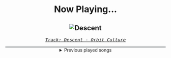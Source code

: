 <div align="center"> 
<h1>Now Playing...</h1>

![Descent](https://i.scdn.co/image/ab67616d00001e025f94301376a3dac4f58518dd)
--
_<samp><a href="https://open.spotify.com/track/46IwawpHVB7462bMZ10Wzf">Track: Descent - Orbit Culture</a></samp>_

<div style="border: 1px #4B5054 solid"></div>
<details>
  <summary>
    Previous played songs
  </summary>
  <table>
    <thead>
      <tr>
        <th>
          Artist
        </th>
        <th>
          Song
        </th>
        <th>
          Link
        </th>
      </tr>
    </thead>
    <tbody>
      <tr><td>Orbit Culture</td><td>Descent</td><td><a href="https://open.spotify.com/track/46IwawpHVB7462bMZ10Wzf">https://open.spotify.com/track/46IwawpHVB7462bMZ10Wzf</a></td></tr><tr><td>Resolve</td><td>Older Days</td><td><a href="https://open.spotify.com/track/3DjsiMycLUIbFsSz7hKndD">https://open.spotify.com/track/3DjsiMycLUIbFsSz7hKndD</a></td></tr><tr><td>Orbit Culture</td><td>Descent</td><td><a href="https://open.spotify.com/track/46IwawpHVB7462bMZ10Wzf">https://open.spotify.com/track/46IwawpHVB7462bMZ10Wzf</a></td></tr><tr><td>Resolve</td><td>Older Days</td><td><a href="https://open.spotify.com/track/3DjsiMycLUIbFsSz7hKndD">https://open.spotify.com/track/3DjsiMycLUIbFsSz7hKndD</a></td></tr><tr><td>Orbit Culture</td><td>Descent</td><td><a href="https://open.spotify.com/track/46IwawpHVB7462bMZ10Wzf">https://open.spotify.com/track/46IwawpHVB7462bMZ10Wzf</a></td></tr><tr><td>Resolve</td><td>Older Days</td><td><a href="https://open.spotify.com/track/3DjsiMycLUIbFsSz7hKndD">https://open.spotify.com/track/3DjsiMycLUIbFsSz7hKndD</a></td></tr><tr><td>Resolve</td><td>Older Days</td><td><a href="https://open.spotify.com/track/3DjsiMycLUIbFsSz7hKndD">https://open.spotify.com/track/3DjsiMycLUIbFsSz7hKndD</a></td></tr><tr><td>Galleons</td><td>Violent Delights</td><td><a href="https://open.spotify.com/track/3RJBmoQXR1geomO5gZiB6Y">https://open.spotify.com/track/3RJBmoQXR1geomO5gZiB6Y</a></td></tr><tr><td>Escape the Fate</td><td>Cheers To Goodbye (feat. Spencer Charnas)</td><td><a href="https://open.spotify.com/track/04tOzmNsW3oaTJcHEXVV6L">https://open.spotify.com/track/04tOzmNsW3oaTJcHEXVV6L</a></td></tr><tr><td>Jonathan Young</td><td>Answer the Call (Inspired by Baldur's Gate 3)</td><td><a href="https://open.spotify.com/track/3lkPEtbMmwKucCEK78eLkn">https://open.spotify.com/track/3lkPEtbMmwKucCEK78eLkn</a></td></tr><tr><td>Smash Into Pieces</td><td>Watching Over You</td><td><a href="https://open.spotify.com/track/2Aa40bMIuz3gIrd35mtopM">https://open.spotify.com/track/2Aa40bMIuz3gIrd35mtopM</a></td></tr><tr><td>Motionless In White</td><td>Scoring The End Of The World (feat. Mick Gordon)</td><td><a href="https://open.spotify.com/track/0Tkgl0sQyr6QO0IGmS8aa5">https://open.spotify.com/track/0Tkgl0sQyr6QO0IGmS8aa5</a></td></tr><tr><td>Citizen Soldier</td><td>Alone With Myself</td><td><a href="https://open.spotify.com/track/3SjAqPwaUBQyp300G2WrJp">https://open.spotify.com/track/3SjAqPwaUBQyp300G2WrJp</a></td></tr><tr><td>Self Deception</td><td>The Scandinavian Dream</td><td><a href="https://open.spotify.com/track/3ZItvJmLEg2wK2PmHpw0pR">https://open.spotify.com/track/3ZItvJmLEg2wK2PmHpw0pR</a></td></tr><tr><td>Caleb Hyles</td><td>You Got the Power</td><td><a href="https://open.spotify.com/track/73hd9vKoPtJT81hsSYrGYt">https://open.spotify.com/track/73hd9vKoPtJT81hsSYrGYt</a></td></tr><tr><td>Pentakill</td><td>Lost Chapter</td><td><a href="https://open.spotify.com/track/207K1MXwebxpXDS43OazOU">https://open.spotify.com/track/207K1MXwebxpXDS43OazOU</a></td></tr><tr><td>Jonathan Young</td><td>Valhalla Calling</td><td><a href="https://open.spotify.com/track/6cIVpPzI7Z3wYnh9VTv6pG">https://open.spotify.com/track/6cIVpPzI7Z3wYnh9VTv6pG</a></td></tr><tr><td>Blue Stahli</td><td>Stangblack</td><td><a href="https://open.spotify.com/track/1ctMa6S16DV5q9Cv0ol4K8">https://open.spotify.com/track/1ctMa6S16DV5q9Cv0ol4K8</a></td></tr><tr><td>Concrete Castles</td><td>So Addicted</td><td><a href="https://open.spotify.com/track/72481BV5mKDaDStZ9cTaAR">https://open.spotify.com/track/72481BV5mKDaDStZ9cTaAR</a></td></tr><tr><td>The Dead Daisies</td><td>Let It Set You Free</td><td><a href="https://open.spotify.com/track/13DTgKCVi5imiczLBMEu26">https://open.spotify.com/track/13DTgKCVi5imiczLBMEu26</a></td></tr>
    </tbody>
  </table>
</details>

</div>

